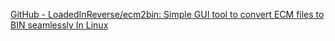 
[GitHub - LoadedInReverse/ecm2bin: Simple GUI tool to convert ECM files to BIN seamlessly In Linux](https://github.com/LoadedInReverse/ecm2bin)
